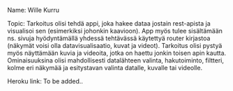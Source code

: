Name:  Wille Kurru

Topic:              Tarkoitus olisi tehdä appi, joka hakee dataa jostain rest-apista ja visualisoi sen (esimerkiksi johonkin kaavioon). App myös tulee sisältämään ns. sivuja
                    hyödyntämällä yhdessä tehtävässä käytettyä router kirjastoa (näkymät voisi olla datavisualisaatio, kuvat ja videot). Tarkoitus olisi pystyä myös näyttämään                         kuvia ja videoita, jotka on haettu jonkin toisen apin kautta. Ominaisuuksina olisi                                 mahdollisesti datalähteen valinta, hakutoiminto, filtteri, kolme eri näkymää ja esitystavan valinta datalle, kuvalle tai videolle.

Heroku link:        To be added..

